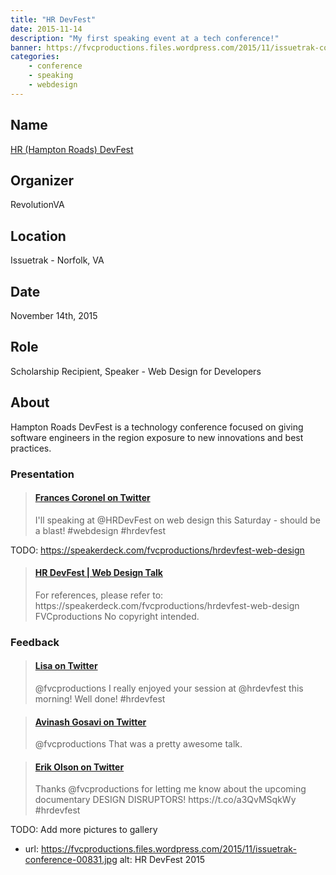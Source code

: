 ```yaml
---
title: "HR DevFest"
date: 2015-11-14
description: "My first speaking event at a tech conference!"
banner: https://fvcproductions.files.wordpress.com/2015/11/issuetrak-conference-00831.jpg
categories:
    - conference
    - speaking
    - webdesign
---
```


## Name

<a title="HR (Hampton Roads) DevFest" href="https://hrdevfest.org" target="_blank" rel="noopener">HR (Hampton Roads) DevFest</a>

## Organizer

RevolutionVA

## Location

Issuetrak - Norfolk, VA

## Date

November 14th, 2015

## Role

Scholarship Recipient, Speaker - Web Design for Developers

## About

Hampton Roads DevFest is a technology conference focused on giving software engineers in the region exposure to new innovations and best practices.

### Presentation

<blockquote class="embedly-card"><h4><a href="https://twitter.com/fvcproductions/status/662647429737615360">Frances Coronel on Twitter</a></h4><p>I'll speaking at @HRDevFest on web design this Saturday - should be a blast! #webdesign #hrdevfest</p></blockquote>

TODO: https://speakerdeck.com/fvcproductions/hrdevfest-web-design

<blockquote class="embedly-card"><h4><a href="https://www.youtube.com/watch?v=dEJyRuQF4Ww">HR DevFest | Web Design Talk</a></h4><p>For references, please refer to: https://speakerdeck.com/fvcproductions/hrdevfest-web-design FVCproductions No copyright intended.</p></blockquote>

### Feedback

<blockquote class="embedly-card"><h4><a href="https://twitter.com/lisadenoia/status/665604693549170688">Lisa on Twitter</a></h4><p>@fvcproductions I really enjoyed your session at @hrdevfest this morning! Well done! #hrdevfest</p></blockquote>

<blockquote class="embedly-card"><h4><a href="https://twitter.com/aag1091/status/665554097798426624">Avinash Gosavi on Twitter</a></h4><p>@fvcproductions That was a pretty awesome talk.</p></blockquote>

<blockquote class="embedly-card"><h4><a href="https://twitter.com/erikpmp/status/665554118182703105">Erik Olson on Twitter</a></h4><p>Thanks @fvcproductions for letting me know about the upcoming documentary DESIGN DISRUPTORS! https://t.co/a3QvMSqkWy #hrdevfest</p></blockquote>

TODO: Add more pictures to gallery

* url: https://fvcproductions.files.wordpress.com/2015/11/issuetrak-conference-00831.jpg
  alt: HR DevFest 2015
